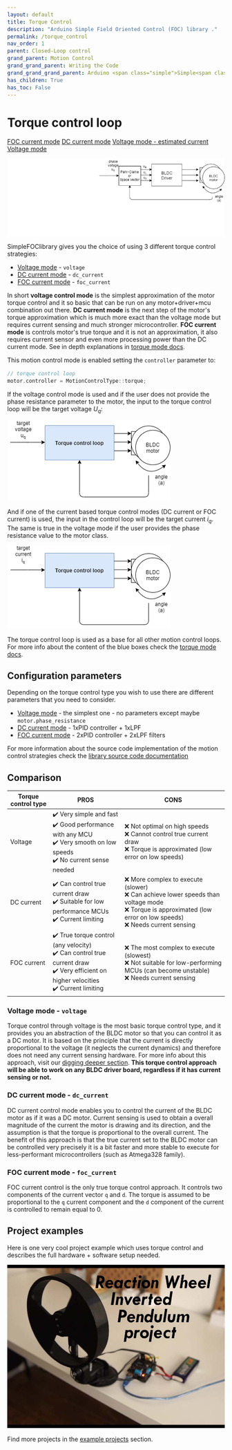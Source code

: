 ```yaml
---
layout: default
title: Torque Control
description: "Arduino Simple Field Oriented Control (FOC) library ."
permalink: /torque_control
nav_order: 1
parent: Closed-Loop control
grand_parent: Motion Control
grand_grand_parent: Writing the Code
grand_grand_grand_parent: Arduino <span class="simple">Simple<span class="foc">FOC</span>library</span>
has_children: True
has_toc: False
---
```


# Torque control loop


<script type="text/javascript">
    function show(id){
        Array.from(document.getElementsByClassName('gallery_img')).forEach(
        function(e){e.style.display = "none";});
        document.getElementById(id).style.display = "block";
        Array.from(document.getElementsByClassName("btn-primary")).forEach(
        function(e){e.classList.remove("btn-primary");});
        document.getElementById("btn-"+id).classList.add("btn-primary");
    }
</script>

<a href ="javascript:show(0);" id="btn-0" class="btn">FOC current mode</a>
<a href ="javascript:show(1);" id="btn-1" class="btn">DC current mode</a>
<a href ="javascript:show(2);" id="btn-2" class="btn">Voltage mode - estimated current</a>
<a href ="javascript:show(3);" id="btn-3" class="btn btn-primary">Voltage mode</a>

<img style="display:none" id="0" class="gallery_img" src="extras/Images/torque_modes_0000.jpg"/>
<img style="display:none" id="1" class="gallery_img" src="extras/Images/torque_modes_0001.jpg"/>
<img style="display:none" id="2" class="gallery_img" src="extras/Images/torque_modes_0002.jpg"/>
<img style="display:block" id="3"  class="gallery_img" src="extras/Images/torque_modes_0003.jpg"/>

<span class="simple">Simple<span class="foc">FOC</span>library</span> gives you the choice of using 3 different torque control strategies:
- [Voltage mode](voltage_torque_mode) - `voltage`
- [DC current mode](dc_current_torque_mode) - `dc_current`
- [FOC current mode](foc_current_torque_mode) - `foc_current`

In short **voltage control mode** is the simplest approximation of the motor torque control and it so basic that can be run on any motor+driver+mcu combination out there. **DC current mode** is the next step of the motor's torque approximation which is much more exact than the voltage mode but requires current sensing and much stronger microcontroller. **FOC current mode** is controls motor's true torque and it is not an approximation, it also requires current sensor and even more processing power than the DC current mode. See in depth explanations in [torque mode docs](torque_control). 

This motion control mode is enabled setting the `controller` parameter to:
```cpp
// torque control loop
motor.controller = MotionControlType::torque;
```

If the voltage control mode is used and if the user does not provide the phase resistance parameter to the motor, the input to the torque control loop will be the target voltage <i>U<sub>q</sub></i>:

<a name="foc_image"></a><img src="extras/Images/torque_loop_v.png">

And if one of the current based torque control modes (DC current or FOC current) is used, the input in the control loop will be the target current <i>i<sub>q</sub></i>. The same is true in the voltage mode if the user provides the phase resistance value to the motor class. 

<a name="foc_image"></a><img src="extras/Images/torque_loop_i.png">

The torque control loop is used as a base for all other motion control loops.  For more info about the content of the blue boxes check the [torque mode docs](torque_control).

## Configuration parameters
Depending on the torque control type you wish to use there are different parameters that you need to consider. 
- [Voltage mode](voltage_mode)  - the simplest one - no parameters except maybe `motor.phase_resistance`
- [DC current mode](dc_current_torque_mode) - 1xPID controller + 1xLPF
- [FOC current mode](foc_current_torque_mode) - 2xPID controller + 2xLPF filters 

For more information about the source code implementation of the motion control strategies check the [library source code documentation](motion_control_implementation)


## Comparison

Torque control type | PROS | CONS
----- | ----- | ------
Voltage  | ✔️ Very simple and fast <br>✔️ Good performance with any MCU <br> ✔️ Very smooth on low speeds<br> ✔️ No current sense needed   | ❌ Not optimal on high speeds <br> ❌ Cannot control true current draw <br> ❌ Torque is approximated (low error on low speeds)
DC current  | ✔️ Can control true current draw <br> ✔️ Suitable for low performance MCUs <br> ✔️ Current limiting  | ❌ More complex to execute  (slower) <br> ❌ Can achieve lower speeds than voltage mode <br>❌ Torque is approximated (low error on low speeds) <br> ❌ Needs current sensing
FOC current  | ✔️ True torque control (any velocity) <br> ✔️ Can control true current draw <br> ✔️ Very efficient on higher velocities <br> ✔️ Current limiting | ❌ The most complex to execute (slowest) <br> ❌ Not suitable for low-performing MCUs (can become unstable) <br> ❌ Needs current sensing

### Voltage mode - `voltage`
Torque control through voltage is the most basic torque control type, and it provides you an abstraction of the BLDC motor so that you can control it as a DC motor. It is based on the principle that the current is directly proportional to the voltage (it neglects the current dynamics) and therefore does not need any current sensing hardware.  For more info about this approach, visit our [digging deeper section](voltage_torque_control). **This torque control approach will be able to work on any BLDC driver board, regardless if it has current sensing or not.**

### DC current mode - `dc_current`
DC current control mode enables you to control the current of the BLDC motor as if it was a DC motor. Current sensing is used to obtain a overall magnitude of the current the motor is drawing and its direction, and the assumption is that the torque is proportional to the overall current. The benefit of this approach is that the true current set to the BLDC motor can be controlled very precisely it is a bit faster and more stable to execute for less-performant microcontrollers (such as Atmega328 family).

### FOC current mode - `foc_current`
FOC current control is the only true torque control approach. It controls two components of the current vector `q` and `d`. The torque is assumed to be proportional to the `q` current component and the `d` component of the current is controlled to remain equal to 0.

## Project examples
Here is one very cool project example which uses torque control and describes the full hardware + software setup needed.

<div class="image_icon width30">
    <a href="simplefoc_pendulum">
        <img src="extras/Images/foc_pendulum.jpg" >
        <i class="fa fa-external-link-square fa-2x"></i>
    </a>
</div>

Find more projects in the [example projects](example_projects) section.